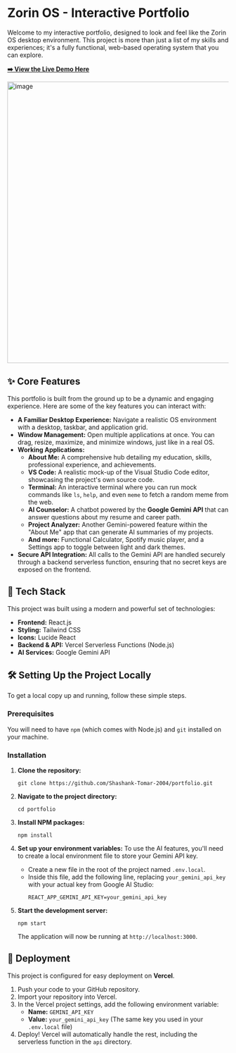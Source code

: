 # Zorin OS - Interactive Portfolio

Welcome to my interactive portfolio, designed to look and feel like the Zorin OS desktop environment. This project is more than just a list of my skills and experiences; it's a fully functional, web-based operating system that you can explore.

**[➡️ View the Live Demo Here](https://shashank-tomar.vercel.app/)** 

 <img width="1366" height="639" alt="image" src="https://github.com/user-attachments/assets/a2aa8a2b-9340-4e79-9dba-29d68bb04211" />


## ✨ Core Features

This portfolio is built from the ground up to be a dynamic and engaging experience. Here are some of the key features you can interact with:

*   **A Familiar Desktop Experience:** Navigate a realistic OS environment with a desktop, taskbar, and application grid.
*   **Window Management:** Open multiple applications at once. You can drag, resize, maximize, and minimize windows, just like in a real OS.
*   **Working Applications:**
    *   **About Me:** A comprehensive hub detailing my education, skills, professional experience, and achievements.
    *   **VS Code:** A realistic mock-up of the Visual Studio Code editor, showcasing the project's own source code.
    *   **Terminal:** An interactive terminal where you can run mock commands like `ls`, `help`, and even `meme` to fetch a random meme from the web.
    *   **AI Counselor:** A chatbot powered by the **Google Gemini API** that can answer questions about my resume and career path.
    *   **Project Analyzer:** Another Gemini-powered feature within the "About Me" app that can generate AI summaries of my projects.
    *   **And more:** Functional Calculator, Spotify music player, and a Settings app to toggle between light and dark themes.
*   **Secure API Integration:** All calls to the Gemini API are handled securely through a backend serverless function, ensuring that no secret keys are exposed on the frontend.

## 🚀 Tech Stack

This project was built using a modern and powerful set of technologies:

*   **Frontend:** React.js
*   **Styling:** Tailwind CSS
*   **Icons:** Lucide React
*   **Backend & API:** Vercel Serverless Functions (Node.js)
*   **AI Services:** Google Gemini API

## 🛠️ Setting Up the Project Locally

To get a local copy up and running, follow these simple steps.

### Prerequisites

You will need to have `npm` (which comes with Node.js) and `git` installed on your machine.

### Installation

1.  **Clone the repository:**
    ```
    git clone https://github.com/Shashank-Tomar-2004/portfolio.git
    ```

2.  **Navigate to the project directory:**
    ```
    cd portfolio
    ```

3.  **Install NPM packages:**
    ```
    npm install
    ```

4.  **Set up your environment variables:**
    To use the AI features, you'll need to create a local environment file to store your Gemini API key.
    *   Create a new file in the root of the project named `.env.local`.
    *   Inside this file, add the following line, replacing `your_gemini_api_key` with your actual key from Google AI Studio:
        ```
        REACT_APP_GEMINI_API_KEY=your_gemini_api_key
        ```

5.  **Start the development server:**
    ```
    npm start
    ```
    The application will now be running at `http://localhost:3000`.

## 🚢 Deployment

This project is configured for easy deployment on **Vercel**.

1.  Push your code to your GitHub repository.
2.  Import your repository into Vercel.
3.  In the Vercel project settings, add the following environment variable:
    *   **Name:** `GEMINI_API_KEY`
    *   **Value:** `your_gemini_api_key` (The same key you used in your `.env.local` file)
4.  Deploy! Vercel will automatically handle the rest, including the serverless function in the `api` directory.
